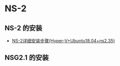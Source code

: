 # NS-2

## NS-2 的安装

* [NS-2详细安装步骤(Hyper-V+Ubuntu18.04+ns2.35)](https://github.com/shencang/note/blob/master/Hardware/WSN/NS-2%E8%AF%A6%E7%BB%86%E5%AE%89%E8%A3%85%E6%AD%A5%E9%AA%A4(Hyper-V%2BUbuntu18.04%2Bns2.35).md)

## NSG2.1 的安装

